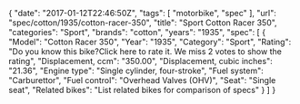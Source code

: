 {
    "date": "2017-01-12T22:46:50Z",
    "tags": [
        "motorbike",
        "spec"
    ],
    "url": "spec\/cotton\/1935\/cotton-racer-350",
    "title": "Sport Cotton Racer 350",
    "categories": "Sport",
    "brands": "cotton",
    "years": "1935",
    "spec": [
        {
            "Model": "Cotton Racer 350",
            "Year": "1935",
            "Category": "Sport",
            "Rating": "Do you know this bike?Click here to rate it. We miss 2 votes to show the rating",
            "Displacement, ccm": "350.00",
            "Displacement, cubic inches": "21.36",
            "Engine type": "Single cylinder, four-stroke",
            "Fuel system": "Carburettor",
            "Fuel control": "Overhead Valves (OHV)",
            "Seat": "Single seat",
            "Related bikes": "List related bikes for comparison of specs"
        }
    ]
}